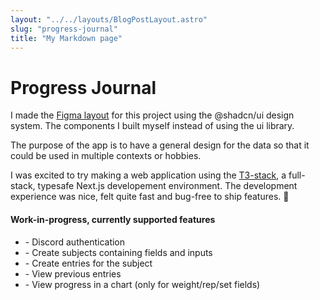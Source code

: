 ```yaml
---
layout: "../../layouts/BlogPostLayout.astro"
slug: "progress-journal"
title: "My Markdown page"
---
```


# Progress Journal

I made the <a class="text-brandMain" href="https://www.figma.com/file/PVcrJV05Z5n0GSwusOl4jN/Progress-Journal---%40shadcn%2Fui?type=design&node-id=103-985&mode=design" target="_blank">Figma layout</a> for this project using the @shadcn/ui design system. The components I built myself instead of using the ui library.

The purpose of the app is to have a general design for the data so that it could be used in multiple contexts or hobbies.

I was excited to try making a web application using the <a class="text-brandMain" href="https://create.t3.gg/" target="_blank">T3-stack</a>, a full-stack, typesafe Next.js developement environment. The development experience was nice, felt quite fast and bug-free to ship features. 🙂

<h4 class="text-3xl">Work-in-progress, currently supported features</h4>
<ul>
  <li>- Discord authentication</li>
  <li>- Create subjects containing fields and inputs</li>
  <li>- Create entries for the subject</li>
  <li>- View previous entries</li>
  <li>- View progress in a chart (only for weight/rep/set fields)</li>
</ul>
